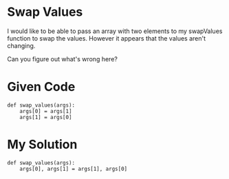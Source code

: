 # Swap Values

I would like to be able to pass an array with two elements to my swapValues function to swap the values. However it appears that the values aren't changing.

Can you figure out what's wrong here?

# Given Code

```{python}
def swap_values(args): 
    args[0] = args[1]
    args[1] = args[0]
```

# My Solution

```{python}
def swap_values(args): 
    args[0], args[1] = args[1], args[0]
```
